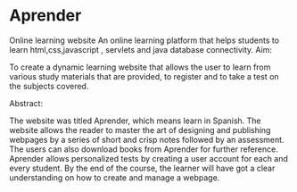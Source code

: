 # Aprender
Online learning website
An online learning platform that helps students to learn html,css,javascript , servlets and java database connectivity.
Aim:

To create a dynamic learning website that allows the user to learn from various study materials that are provided,
to register and to take a test on the subjects covered.

Abstract:

The website was titled Aprender, which means learn in Spanish.
The website allows the reader to master the art of designing and publishing webpages by a series of short and crisp notes followed by an assessment.
The users can also download books from Aprender for further reference. Aprender allows personalized tests by creating a user account for each and every student.
By the end of the course, the learner will have got a clear understanding on how to create and manage a webpage.
